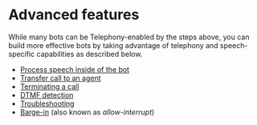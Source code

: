 # Advanced features

While many bots can be Telephony-enabled by the steps above, you can build more effective bots by taking advantage of telephony and speech-specific capabilities as described below.

* [Process speech inside of the bot](ProcessSpeechInBotCode.md)
* [Transfer call to an agent](TransferCallOut.md)
* [Terminating a call](TerminateCall.md)
* [DTMF detection](DTMF.md)
* [Troubleshooting](TroubleshootingTelephonyBot.md)
* [Barge-in](BargeIn.md) (also known as *allow-interrupt*)
